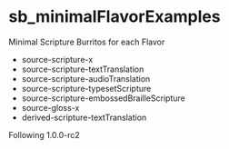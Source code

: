 # sb_minimalFlavorExamples

Minimal Scripture Burritos for each Flavor

* source-scripture-x
* source-scripture-textTranslation
* source-scripture-audioTranslation
* source-scripture-typesetScripture
* source-scripture-embossedBrailleScripture
* source-gloss-x
* derived-scripture-textTranslation

Following 1.0.0-rc2
